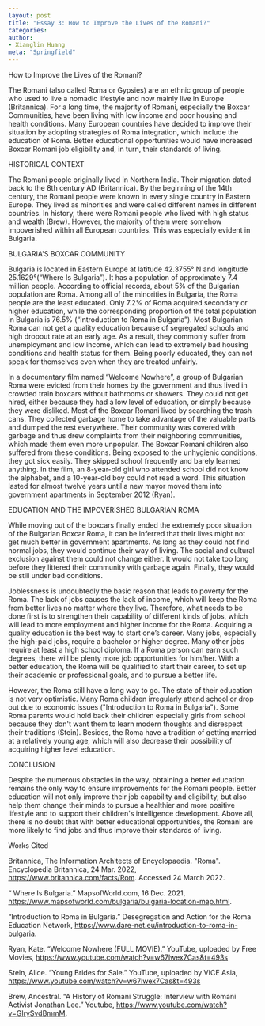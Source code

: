 ```yaml
---
layout: post
title: "Essay 3: How to Improve the Lives of the Romani?"
categories: 
author:
- Xianglin Huang
meta: "Springfield"
---
```


How to Improve the Lives of the Romani?

The Romani (also called Roma or Gypsies) are an ethnic group of people who used to live a nomadic lifestyle and now mainly live in Europe (Britannica). For a long time, the majority of Romani, especially the Boxcar Communities, have been living with low income and poor housing and health conditions. Many European countries have decided to improve their situation by adopting strategies of Roma integration, which include the education of Roma. Better educational opportunities would have increased Boxcar Romani job eligibility and, in turn, their standards of living.

HISTORICAL CONTEXT

The Romani people originally lived in Northern India. Their migration dated back to the 8th century AD (Britannica). By the beginning of the 14th century, the Romani people were known in every single country in Eastern Europe. They lived as minorities and were called different names in different countries. In history, there were Romani people who lived with high status and wealth (Brew). However, the majority of them were somehow impoverished within all European countries. This was especially evident in Bulgaria.

BULGARIA'S BOXCAR COMMUNITY

Bulgaria is located in Eastern Europe at latitude 42.3755° N and longitude 25.1629°(“Where Is Bulgaria”). It has a population of approximately 7.4 million people. According to official records, about 5% of the Bulgarian population are Roma. Among all of the minorities in Bulgaria, the Roma people are the least educated. Only 7.2% of Roma acquired secondary or higher education, while the corresponding  proportion of the total population in Bulgaria is 76.5% (“Introduction to Roma in Bulgaria”). Most Bulgarian Roma can not get a quality education because of segregated schools and high dropout rate at an early age. As a result, they commonly suffer from unemployment and low income, which can lead to extremely bad housing conditions and health status for them. Being poorly educated, they can not speak for themselves even when they are treated unfairly. 

In a documentary film named “Welcome Nowhere”, a group of Bulgarian Roma were evicted from their homes by the government and thus lived in crowded train boxcars without bathrooms or showers. They could not get hired, either because they had a low level of education, or simply because they were disliked. Most of the Boxcar Romani lived by searching the trash cans. They collected garbage home to take advantage of the valuable parts and dumped the rest everywhere. Their community was covered with garbage and thus drew complaints from their neighboring communities, which made them even more unpopular. The Boxcar Romani children also suffered from these conditions. Being exposed to the unhygienic conditions, they got sick easily. They skipped school frequently and barely learned anything. In the film, an 8-year-old girl who attended school did not know the alphabet, and a 10-year-old boy could not read a word. This situation lasted for almost twelve years until a new mayor moved them into government apartments in September 2012 (Ryan).

EDUCATION AND THE IMPOVERISHED BULGARIAN ROMA

While moving out of the boxcars finally ended the extremely poor situation of the Bulgarian Boxcar Roma, it can be inferred that their lives might not get much better in government apartments. As long as they could not find normal jobs, they would continue their way of living. The social and cultural exclusion against them could not change either. It would not take too long before they littered their community with garbage again. Finally, they would be still under bad conditions. 

Joblessness is undoubtedly the basic reason that leads to poverty for the Roma. The lack of jobs causes the lack of income, which will keep the Roma from better lives no matter where they live. Therefore, what needs to be done first is to strengthen their capability of different kinds of jobs, which will lead to more employment and higher income for the Roma. Acquiring a quality education is the best way to start one’s career. Many jobs, especially the high-paid jobs, require a bachelor or higher degree. Many other jobs require at least a high school diploma. If a Roma person can earn such degrees, there will be plenty more job opportunities for him/her. With a better education, the Roma will be qualified to start their career, to set up their academic or professional goals, and to pursue a better life. 

However, the Roma still have a long way to go. The state of their education is not very optimistic. Many Roma children irregularly attend school or drop out due to economic issues ("Introduction to Roma in Bulgaria"). Some Roma parents would hold back their children especially girls from school because they don't want them to learn modern thoughts and disrespect their traditions (Stein). Besides, the Roma have a tradition of getting married at a relatively young age, which will also decrease their possibility of acquiring higher level education.

CONCLUSION

Despite the numerous obstacles in the way, obtaining a better education remains the only way to ensure improvements for the Romani people. Better education will not only improve their job capability and eligibility, but also help them change their minds to pursue a healthier and more positive lifestyle and to support their children's intelligence development. Above all, there is no doubt that with better educational opportunities, the Romani are more likely to find jobs and thus improve their standards of living.

 



 

 

 

Works Cited

Britannica, The Information Architects of Encyclopaedia. "Roma". Encyclopedia Britannica, 24 Mar. 2022, https://www.britannica.com/facts/Rom. Accessed 24 March 2022.

“ Where Is Bulgaria.” MapsofWorld.com, 16 Dec. 2021, https://www.mapsofworld.com/bulgaria/bulgaria-location-map.html.

“Introduction to Roma in Bulgaria.” Desegregation and Action for the Roma Education Network, https://www.dare-net.eu/introduction-to-roma-in-bulgaria.

Ryan, Kate. “Welcome Nowhere (FULL MOVIE).” YouTube, uploaded by Free Movies, https://www.youtube.com/watch?v=w67lwex7Cas&t=493s

Stein, Alice. “Young Brides for Sale.” YouTube, uploaded by VICE Asia, https://www.youtube.com/watch?v=w67lwex7Cas&t=493s

Brew, Ancestral. “A History of Romani Struggle: Interview with Romani Activist Jonathan Lee.” Youtube, https://www.youtube.com/watch?v=GlrySvdBmmM.
